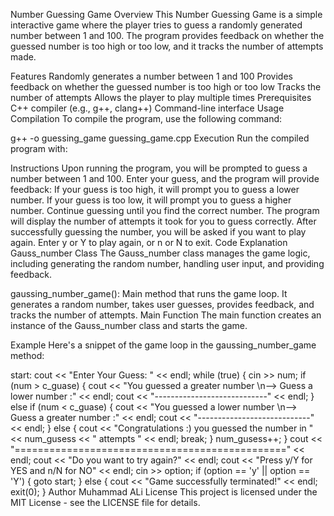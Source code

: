 Number Guessing Game
Overview
This Number Guessing Game is a simple interactive game where the player tries to guess a randomly generated number between 1 and 100. The program provides feedback on whether the guessed number is too high or too low, and it tracks the number of attempts made.

Features
Randomly generates a number between 1 and 100
Provides feedback on whether the guessed number is too high or too low
Tracks the number of attempts
Allows the player to play multiple times
Prerequisites
C++ compiler (e.g., g++, clang++)
Command-line interface
Usage
Compilation
To compile the program, use the following command:

g++ -o guessing_game guessing_game.cpp
Execution
Run the compiled program with:

Instructions
Upon running the program, you will be prompted to guess a number between 1 and 100.
Enter your guess, and the program will provide feedback:
If your guess is too high, it will prompt you to guess a lower number.
If your guess is too low, it will prompt you to guess a higher number.
Continue guessing until you find the correct number.
The program will display the number of attempts it took for you to guess correctly.
After successfully guessing the number, you will be asked if you want to play again. Enter y or Y to play again, or n or N to exit.
Code Explanation
Gauss_number Class
The Gauss_number class manages the game logic, including generating the random number, handling user input, and providing feedback.

gaussing_number_game(): Main method that runs the game loop. It generates a random number, takes user guesses, provides feedback, and tracks the number of attempts.
Main Function
The main function creates an instance of the Gauss_number class and starts the game.

Example
Here's a snippet of the game loop in the gaussing_number_game method:

start:
cout << "Enter Your Guess: " << endl;
while (true) {
    cin >> num;
    if (num > c_guase) {
        cout << "You guessed a greater number \n--> Guess a lower number :" << endl;
        cout << "----------------------------" << endl;
    }
    else if (num < c_guase) {
        cout << "You guessed a lower number \n--> Guess a greater number :" << endl;
        cout << "----------------------------" << endl;
    }
    else {
        cout << "Congratulations :) you guessed the number in " << num_gusess << " attempts " << endl;
        break;
    }
    num_gusess++;
}
cout << "===============================================" << endl;
cout << "Do you want to try again?" << endl;
cout << "Press y/Y for YES and n/N for NO" << endl;
cin >> option;
if (option == 'y' || option == 'Y') {
    goto start;
} else {
    cout << "Game successfully terminated!" << endl;
    exit(0);
}
Author
Muhammad ALi
License
This project is licensed under the MIT License - see the LICENSE file for details.
